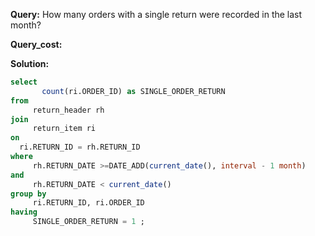 **Query:** How many orders with a single return were recorded in the last month?

**Query_cost:** 

**Solution:**
```sql
select 
       count(ri.ORDER_ID) as SINGLE_ORDER_RETURN
from 
     return_header rh 
join
     return_item ri 
on 
  ri.RETURN_ID = rh.RETURN_ID 
where 
     rh.RETURN_DATE >=DATE_ADD(current_date(), interval - 1 month)
and 
     rh.RETURN_DATE < current_date()
group by 
     ri.RETURN_ID, ri.ORDER_ID 
having 
     SINGLE_ORDER_RETURN = 1 ;
